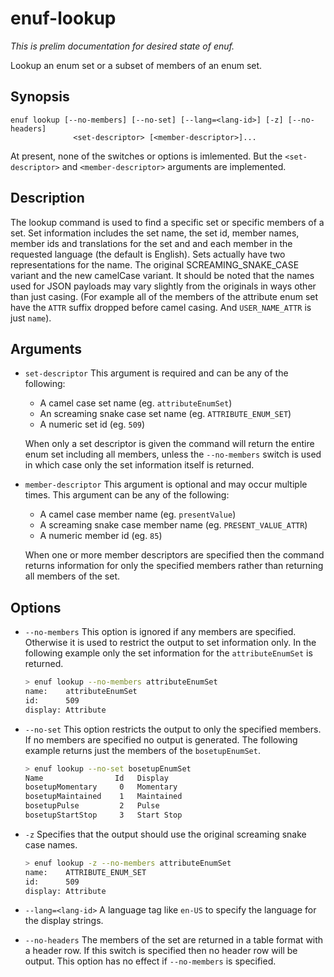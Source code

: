 # enuf-lookup

*This is prelim documentation for desired state of enuf.*

Lookup an enum set or a subset of members of an enum set.

## Synopsis

```text
enuf lookup [--no-members] [--no-set] [--lang=<lang-id>] [-z] [--no-headers]
              <set-descriptor> [<member-descriptor>]...
```

At present, none of the switches or options is imlemented. But the `<set-descriptor>` and `<member-descriptor>` arguments are implemented.

## Description

The lookup command is used to find a specific set or specific members of a set. Set information includes the set name, the set id, member names, member ids and translations for the set and and each member in the requested language (the default is English). Sets actually have two representations for the name. The original SCREAMING_SNAKE_CASE variant and the new camelCase variant. It should be noted that the names used for JSON payloads may vary slightly from the originals in ways other than just casing. (For example all of the members of the attribute enum set have the `ATTR` suffix dropped before camel casing. And `USER_NAME_ATTR` is just `name`).

## Arguments

* `set-descriptor` This argument is required and can be any of the following:

  * A camel case set name (eg. `attributeEnumSet`)
  * An screaming snake case set name (eg. `ATTRIBUTE_ENUM_SET`)
  * A numeric set id (eg. `509`)

  When only a set descriptor is given the command will return the entire enum set including all members, unless the `--no-members` switch is used in which case only the set information itself is returned.

* `member-descriptor` This argument is optional and may occur multiple times. This argument can be any of the following:

  * A camel case member name (eg. `presentValue`)
  * A screaming snake case member name (eg. `PRESENT_VALUE_ATTR`)
  * A numeric member id (eg. `85`)

  When one or more member descriptors are specified then the command returns information for only the specified members rather than returning all members of the set.

## Options

* `--no-members` This option is ignored if any members are specified. Otherwise it is used to restrict the output to set information only. In the following example only the set information for the `attributeEnumSet` is returned.

  ```bash
  > enuf lookup --no-members attributeEnumSet
  name:    attributeEnumSet
  id:      509
  display: Attribute
  ```

* `--no-set` This option restricts the output to only the specified members. If no members are specified no output is generated. The following example returns just the members of the `bosetupEnumSet`.

  ```bash
  > enuf lookup --no-set bosetupEnumSet
  Name                Id   Display
  bosetupMomentary     0   Momentary
  bosetupMaintained    1   Maintained
  bosetupPulse         2   Pulse
  bosetupStartStop     3   Start Stop
  ```

* `-z` Specifies that the output should use the original screaming snake case names.

  ```bash
  > enuf lookup -z --no-members attributeEnumSet
  name:    ATTRIBUTE_ENUM_SET
  id:      509
  display: Attribute
  ```

* `--lang=<lang-id>` A language tag like `en-US` to specify the language for the display strings.

* `--no-headers` The members of the set are returned in a table format with a header row. If this switch is specified then no header row will be output. This option has no effect if `--no-members` is specified.